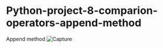 # Python-project-8-comparion-operators-append-method
Append method
![Capture](https://user-images.githubusercontent.com/82317107/116782097-db90f200-aaa4-11eb-964b-b744cc7bf800.PNG)
